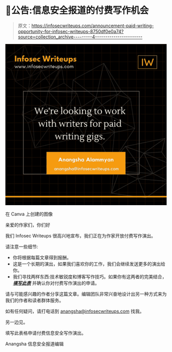 # 📢公告:信息安全报道的付费写作机会

> 原文：<https://infosecwriteups.com/announcement-paid-writing-opportunity-for-infosec-writeups-8750df0e0a74?source=collection_archive---------4----------------------->

![](img/ca5c392b055e61818251150b0df275bb.png)

在 Canva 上创建的图像

亲爱的作家们，你们好

我们 Infosec Writeups 很高兴地宣布，我们正在为作家开放付费写作演出。

请注意一些细节:

*   你将根据每篇文章得到报酬。
*   这是一个长期的演出，如果我们喜欢你的工作，我们会继续发送更多的演出给你。
*   我们寻找两样东西:技术敏锐度和博客写作技巧。如果你有这两者的完美结合， [***填写此表***](https://docs.google.com/forms/d/e/1FAIpQLScoqdvFBaJ21TwOVD_1M9fdjtQoQQ404OImTj_8qVXSDn_oKA/viewform?usp=sf_link) 并确认你对付费写作演出的申请。

请与可能感兴趣的作者分享这篇文章。编辑团队非常兴奋地设计出另一种方式来为我们的作者和读者群体服务。

如有任何疑问，请打电话到 anangsha@infosecwriteups.com 找我。

另一边见。

填写此表格申请付费信息安全写作演出。

Anangsha
信息安全报道编辑